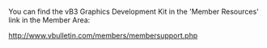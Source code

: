 You can find the vB3 Graphics Development Kit in the 'Member Resources' link in the Member Area:

http://www.vbulletin.com/members/membersupport.php